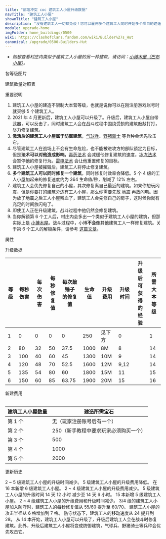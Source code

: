 ```yaml
---
title: "部落冲突 coc 建筑工人小屋升级数据"
navTitle: "建筑工人小屋"
shownTitle: "建筑工人小屋"
description: "没有建筑工人一切都免谈！您可以雇佣多个建筑工人同时开始多个项目的建造或升级，或者使用宝石加快施工速度。"
module: upgrade-home
imgFolder: home_buildings/0500
wiki: https://clashofclans.fandom.com/wiki/Builder%27s_Hut
canonical: /upgrade/0500-Builders-Hut
---
```


- *如想查看村庄内类似于建筑工人小屋的另一种建筑，请访问：[小博木屋（巴布小屋）](/upgrade/0501-B.O.Bs-Hut)。*

<UnitInfo :folder="$frontmatter.imgFolder" imgSrc="Builders_Hut6_hd.png" :imgAlt="$frontmatter.navTitle" :description="$frontmatter.description" :isSmallImg="true" />

<SmallTitle>各等级图片</SmallTitle>

<Panel>
    <UnitImgGroup title="日常状态" :folder="$frontmatter.imgFolder">
        <UnitImg imgTitle="1 级" imgSrc="Builders_Hut1.png" />
        <UnitImg imgTitle="2 级" imgSrc="Builders_Hut2.png" />
        <UnitImg imgTitle="3 级" imgSrc="Builders_Hut3.png" />
        <UnitImg imgTitle="4 级" imgSrc="Builders_Hut4.png" />
        <UnitImg imgTitle="5 级" imgSrc="Builders_Hut5.png" />
        <UnitImg imgTitle="6 级" imgSrc="Builders_Hut6.png" imgHd="Builders_Hut6_hd.png" />
    </UnitImgGroup>
    <UnitImgGroup title="激活状态" :folder="$frontmatter.imgFolder">
        <UnitImg imgTitle="1 级" imgSrc="Builders_Hut1.png" />
        <UnitImg imgTitle="2 级" imgSrc="Builders_Hut2_Active.png" />
        <UnitImg imgTitle="3 级" imgSrc="Builders_Hut3_Active.png" />
        <UnitImg imgTitle="4 级" imgSrc="Builders_Hut4_Active.png" />
        <UnitImg imgTitle="5 级" imgSrc="Builders_Hut5_Active.png" />
        <UnitImg imgTitle="6 级" imgSrc="Builders_Hut6_Active.png" />
    </UnitImgGroup>
</Panel>

<SmallTitle>建筑数量对照表</SmallTitle>

<BuildingNum>
    <BuildingNumRow title="大本等级" num="1, 2 - 16" />
    <BuildingNumRow title="建筑数量" num="2,      5" />
</BuildingNum>

<SmallTitle>重要说明</SmallTitle>

1. 建筑工人小屋的建造不限制大本营等级，也就是说你可以在刚注册游戏账号时就买够 5 个建筑工人。
2. 2021 年 4 月更新后，建筑工人小屋可以升级了。升级后，建筑工人小屋自带武器，可以反击了，同时建筑工人会在战斗过程中围绕受损的建筑敲敲打打，尽力修复建筑。
3. **激活后的建筑工人小屋属于防御建筑**，[气球兵](/upgrade/0005-Balloon)、[野猪骑士](/upgrade/0081-Hog-Rider) 等兵种会优先攻击它。
4. 尽管建筑工人在战场上不会有生命危险，也不能被进攻方的部队锁定为目标，但是**法术可以对他造成影响。**[毒药法术](/upgrade/0180-Poison-Spell) 会减缓他修复建筑的速度，[冰冻法术](/upgrade/0104-Freeze-Spell)
   会暂停他的修复行为。[雷电法术](/upgrade/0100-Lightning-Spell) 会让他重置修复的目标。
5. 建筑工人小屋被摧毁后，建筑工人将停止修复建筑。
6. **多个建筑工人可以同时修复一个建筑**，同时修复时效率会降低。5 个 4 级的工人小屋加起来的修复速度约为 264 生命值/秒，削减了 12% 左右。
7. 建筑工人会优先修复自己的小屋，其次修复离自己最近的建筑。如果你想玩闪震，但是你要打的建筑旁边有工人小屋，那么你需要先放 [地震](/upgrade/0181-Earthquake-Spell)
   再放闪电。因为放了地震之后工人小屋残血了，建筑工人会先修自己的房子，这时候你就有充足的时间放闪电了。
8. 即使工人正在升级建筑，战斗过程中他仍然会修复建筑。
9. 当你解锁第 6 个工人后，村庄内会多出一个类似于建筑工人小屋的建筑，但那实际上是 [小博木屋](/upgrade/0501-B.O.Bs-Hut)。战斗过程中，小博**不会**像其他建筑工人一样修复建筑。关于第 6 个工人的解锁条件，请参考 [这篇文章](/p/977)。

<SmallTitle>属性</SmallTitle>

<UnitProperties>
    <UnitProperty pKey="占地面积" pValue="2×2" />
    <UnitProperty pKey="判定面积" pValue="1×1" :isJudgeSquare="true" />
    <UnitProperty pKey="伤害类型" pValue="单体伤害" />
    <UnitProperty pKey="攻击的目标" pValue="地面和空中目标" />
    <UnitProperty pKey="建筑工人小屋的最大数量" pValue="5" />
    <UnitProperty pKey="射程" pValue="7 格" />
    <UnitProperty pKey="攻速" pValue="0.4 秒/次" />
    <UnitProperty pKey="防守时工人的移动速度" pValue="3.5 秒/格" />
    <UnitProperty pKey="工人的修复速度" pValue="0.75 秒/次" />
</UnitProperties>

<SmallTitle>升级数据</SmallTitle>

<script setup>
const tableExtraInfo = [
    {
        "column": 6,
        "type": "cost",
        "gpClass": "building",
        "icon": "Gold"
    },
    {
        "column": 7,
        "type": "time",
        "gpClass": "building"
    },
    {
        "column": 8,
        "type": "exp",
        "icon": "Exp"
    }
];
</script>

<UnitTable :tableExtraInfo="tableExtraInfo">

| 等级 | 每秒伤害 | 每次伤害 |每秒<br>修复值|每次敲锤子<br>的修复值| 生命值 | 升级费用 | 升级时间|升级后可<br>获得的经验|所需<br>大本等级|
| ---- |  ----   |   ---   |     ---     |         ---         |  ---  |   ---   |   ---   |         ---        |      ---      |
|   1  |     0   |     0   |       0     |         0           |   250 |  见下方  |   0     |                    |      1        |
|   2  |    80   |    32   |      50     |        37.5         |  1000 |     8M  |   8     |                    |      14       |
|   3  |   100   |    40   |      60     |        45           |  1300 |    10M  |   9     |                    |      14       |
|   4  |   120   |    48   |      70     |        52.5         |  1600 |    12M  |   9,12  |                    |      14       |
|   5  |   135   |    54   |      80     |        60           |  1800 |    15M  |  11     |                    |      15       |
|   6  |   150   |    60   |      85     |        63.75        |  1900 |    20M  |  15     |                    |      16       |
</UnitTable>

<SmallTitle>新建费用</SmallTitle>

<Table>

| 建筑工人小屋数量 |           建造所需宝石             |
|      ----       |              ----                 |
|     第 1 个     |      无（玩家注册账号后有一个）     |
|     第 2 个     | 250（新手教程中要求玩家必须购买一个）|
|     第 3 个     |              500                  |
|     第 4 个     |             1000                  |
|     第 5 个     |             2000                  |
</Table>

<SmallTitle>更新历史</SmallTitle>

<Timeline>
    <TimelineItem date="2024/06/18">
        <TimelineRow>2 ~ 5 级建筑工人小屋的升级时间减少。</TimelineRow>
        <TimelineRow>5 级建筑工人小屋的升级费用降低。</TimelineRow>
    </TimelineItem>
    <TimelineItem date="2024/04/17">
        <TimelineRow>在 16 本新增 6 级建筑工人小屋。</TimelineRow>
    </TimelineItem>
    <TimelineItem date="2023/12/12">
        <TimelineRow>2 ~ 4 级建筑工人小屋的升级费用减少。</TimelineRow>
        <TimelineRow>5 级建筑工人小屋的升级时间 14 天 12 小时 减少至 14 天 6 小时。</TimelineRow>
    </TimelineItem>
    <TimelineItem date="2023/06/12">
        <TimelineRow>15 本新增 5 级建筑工人小屋。</TimelineRow>
    </TimelineItem>
    <TimelineItem date="2022/10/10">
        <TimelineRow>2 ~ 4 级建筑工人小屋的升级费用和升级时间减少。</TimelineRow>
    </TimelineItem>
    <TimelineItem date="2022/05/02">
        <TimelineRow>3/4 级的建筑工人小屋加入防守时，建筑工人的每秒修复值从 55/60 提升至 60/70。</TimelineRow>
    </TimelineItem>
    <TimelineItem date="2021/04/29">
        <TimelineRow>建筑工人小屋的攻击半径从 6 格增加到 7 格。</TimelineRow>
        <TimelineRow>防守状态下，建筑工人的移动速度从 24 提升到 28。</TimelineRow>
    </TimelineItem>
    <TimelineItem date="2021/04/12">
        <TimelineRow>从 14 本开始，建筑工人小屋可以升级了，升级后建筑工人会在战斗时修复建筑。此外，升级后建筑工人小屋将变成防御建筑，气球兵、野猪骑士等兵种会优先攻击它。</TimelineRow>
    </TimelineItem>
    <TimelineItem :historyBottom="true" />
</Timeline>
